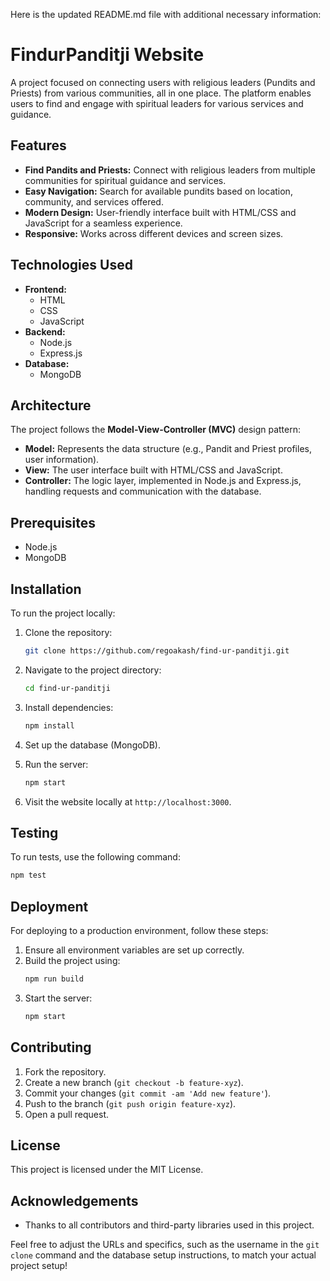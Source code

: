 Here is the updated README.md file with additional necessary information:

# FindurPanditji Website

A project focused on connecting users with religious leaders (Pundits and Priests) from various communities, all in one place. The platform enables users to find and engage with spiritual leaders for various services and guidance.

## Features

- **Find Pandits and Priests:** Connect with religious leaders from multiple communities for spiritual guidance and services.
- **Easy Navigation:** Search for available pundits based on location, community, and services offered.
- **Modern Design:** User-friendly interface built with HTML/CSS and JavaScript for a seamless experience.
- **Responsive:** Works across different devices and screen sizes.

## Technologies Used

- **Frontend:** 
  - HTML
  - CSS
  - JavaScript
- **Backend:**
  - Node.js
  - Express.js
- **Database:** 
  - MongoDB

## Architecture

The project follows the **Model-View-Controller (MVC)** design pattern:
- **Model:** Represents the data structure (e.g., Pandit and Priest profiles, user information).
- **View:** The user interface built with HTML/CSS and JavaScript.
- **Controller:** The logic layer, implemented in Node.js and Express.js, handling requests and communication with the database.

## Prerequisites

- Node.js
- MongoDB

## Installation

To run the project locally:

1. Clone the repository:
   ```bash
   git clone https://github.com/regoakash/find-ur-panditji.git
   ```

2. Navigate to the project directory:
   ```bash
   cd find-ur-panditji
   ```

3. Install dependencies:
   ```bash
   npm install
   ```

4. Set up the database (MongoDB).

5. Run the server:
   ```bash
   npm start
   ```

6. Visit the website locally at `http://localhost:3000`.

## Testing

To run tests, use the following command:
```bash
npm test
```

## Deployment

For deploying to a production environment, follow these steps:

1. Ensure all environment variables are set up correctly.
2. Build the project using:
   ```bash
   npm run build
   ```
3. Start the server:
   ```bash
   npm start
   ```

## Contributing

1. Fork the repository.
2. Create a new branch (`git checkout -b feature-xyz`).
3. Commit your changes (`git commit -am 'Add new feature'`).
4. Push to the branch (`git push origin feature-xyz`).
5. Open a pull request.

## License

This project is licensed under the MIT License.

## Acknowledgements

- Thanks to all contributors and third-party libraries used in this project.

Feel free to adjust the URLs and specifics, such as the username in the `git clone` command and the database setup instructions, to match your actual project setup!
